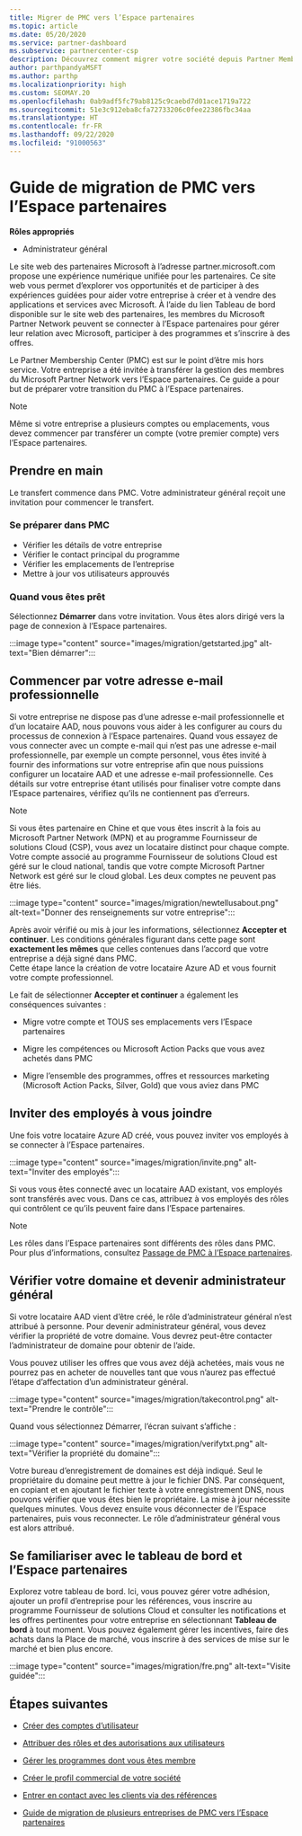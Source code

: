 ```yaml
---
title: Migrer de PMC vers l’Espace partenaires
ms.topic: article
ms.date: 05/20/2020
ms.service: partner-dashboard
ms.subservice: partnercenter-csp
description: Découvrez comment migrer votre société depuis Partner Membership Center (PMC) vers l’Espace partenaires.
author: parthpandyaMSFT
ms.author: parthp
ms.localizationpriority: high
ms.custom: SEOMAY.20
ms.openlocfilehash: 0ab9adf5fc79ab8125c9caebd7d01ace1719a722
ms.sourcegitcommit: 51e3c912eba8cfa72733206c0fee22386fbc34aa
ms.translationtype: HT
ms.contentlocale: fr-FR
ms.lasthandoff: 09/22/2020
ms.locfileid: "91000563"
---
```

# <a name="guide-to-migrating-from-pmc-to-partner-center"></a>Guide de migration de PMC vers l’Espace partenaires

**Rôles appropriés**

- Administrateur général

Le site web des partenaires Microsoft à l’adresse partner.microsoft.com propose une expérience numérique unifiée pour les partenaires. Ce site web vous permet d’explorer vos opportunités et de participer à des expériences guidées pour aider votre entreprise à créer et à vendre des applications et services avec Microsoft. À l’aide du lien Tableau de bord disponible sur le site web des partenaires, les membres du Microsoft Partner Network peuvent se connecter à l’Espace partenaires pour gérer leur relation avec Microsoft, participer à des programmes et s’inscrire à des offres.

Le Partner Membership Center (PMC) est sur le point d’être mis hors service. Votre entreprise a été invitée à transférer la gestion des membres du Microsoft Partner Network vers l’Espace partenaires. Ce guide a pour but de préparer votre transition du PMC à l’Espace partenaires.

>[!NOTE]
>Même si votre entreprise a plusieurs comptes ou emplacements, vous devez commencer par transférer un compte (votre premier compte) vers l’Espace partenaires.

## <a name="get-started"></a>Prendre en main

Le transfert commence dans PMC. Votre administrateur général reçoit une invitation pour commencer le transfert.

### <a name="prepare-in-pmc"></a>Se préparer dans PMC

- Vérifier les détails de votre entreprise
- Vérifier le contact principal du programme
- Vérifier les emplacements de l’entreprise
- Mettre à jour vos utilisateurs approuvés

### <a name="when-youre-ready"></a>Quand vous êtes prêt

Sélectionnez **Démarrer** dans votre invitation. Vous êtes alors dirigé vers la page de connexion à l’Espace partenaires.

:::image type="content" source="images/migration/getstarted.jpg" alt-text="Bien démarrer":::

## <a name="start-with-your-work-email"></a>Commencer par votre adresse e-mail professionnelle

Si votre entreprise ne dispose pas d’une adresse e-mail professionnelle et d’un locataire AAD, nous pouvons vous aider à les configurer au cours du processus de connexion à l’Espace partenaires. Quand vous essayez de vous connecter avec un compte e-mail qui n’est pas une adresse e-mail professionnelle, par exemple un compte personnel, vous êtes invité à fournir des informations sur votre entreprise afin que nous puissions configurer un locataire AAD et une adresse e-mail professionnelle. Ces détails sur votre entreprise étant utilisés pour finaliser votre compte dans l’Espace partenaires, vérifiez qu’ils ne contiennent pas d’erreurs.

>[!NOTE]
>Si vous êtes partenaire en Chine et que vous êtes inscrit à la fois au Microsoft Partner Network (MPN) et au programme Fournisseur de solutions Cloud (CSP), vous avez un locataire distinct pour chaque compte. Votre compte associé au programme Fournisseur de solutions Cloud est géré sur le cloud national, tandis que votre compte Microsoft Partner Network est géré sur le cloud global. Les deux comptes ne peuvent pas être liés.

:::image type="content" source="images/migration/newtellusabout.png" alt-text="Donner des renseignements sur votre entreprise":::

Après avoir vérifié ou mis à jour les informations, sélectionnez **Accepter et continuer**.
Les conditions générales figurant dans cette page sont **exactement les mêmes** que celles contenues dans l’accord que votre entreprise a déjà signé dans PMC.  
Cette étape lance la création de votre locataire Azure AD et vous fournit votre compte professionnel.

Le fait de sélectionner **Accepter et continuer** a également les conséquences suivantes :

- Migre votre compte et TOUS ses emplacements vers l’Espace partenaires

- Migre les compétences ou Microsoft Action Packs que vous avez achetés dans PMC

- Migre l’ensemble des programmes, offres et ressources marketing (Microsoft Action Packs, Silver, Gold) que vous aviez dans PMC

## <a name="invite-employees-to-join-you"></a>Inviter des employés à vous joindre

Une fois votre locataire Azure AD créé, vous pouvez inviter vos employés à se connecter à l’Espace partenaires.

:::image type="content" source="images/migration/invite.png" alt-text="Inviter des employés":::

Si vous vous êtes connecté avec un locataire AAD existant, vos employés sont transférés avec vous. Dans ce cas, attribuez à vos employés des rôles qui contrôlent ce qu’ils peuvent faire dans l’Espace partenaires. 

>[!NOTE] 
>Les rôles dans l’Espace partenaires sont différents des rôles dans PMC. Pour plus d’informations, consultez [Passage de PMC à l’Espace partenaires](move-pmc-pc-map.md).

## <a name="verify-your-domain-and-become-a-global-admin"></a>Vérifier votre domaine et devenir administrateur général  

Si votre locataire AAD vient d’être créé, le rôle d’administrateur général n’est attribué à personne. Pour devenir administrateur général, vous devez vérifier la propriété de votre domaine. Vous devrez peut-être contacter l’administrateur de domaine pour obtenir de l’aide.

Vous pouvez utiliser les offres que vous avez déjà achetées, mais vous ne pourrez pas en acheter de nouvelles tant que vous n’aurez pas effectué l’étape d’affectation d’un administrateur général.

:::image type="content" source="images/migration/takecontrol.png" alt-text="Prendre le contrôle":::

Quand vous sélectionnez Démarrer, l’écran suivant s’affiche :

:::image type="content" source="images/migration/verifytxt.png" alt-text="Vérifier la propriété du domaine":::

Votre bureau d’enregistrement de domaines est déjà indiqué. Seul le propriétaire du domaine peut mettre à jour le fichier DNS. Par conséquent, en copiant et en ajoutant le fichier texte à votre enregistrement DNS, nous pouvons vérifier que vous êtes bien le propriétaire. La mise à jour nécessite quelques minutes. Vous devez ensuite vous déconnecter de l’Espace partenaires, puis vous reconnecter. Le rôle d’administrateur général vous est alors attribué.

## <a name="get-acquainted-with-your-dashboard-and-partner-center"></a>Se familiariser avec le tableau de bord et l’Espace partenaires

Explorez votre tableau de bord. Ici, vous pouvez gérer votre adhésion, ajouter un profil d’entreprise pour les références, vous inscrire au programme Fournisseur de solutions Cloud et consulter les notifications et les offres pertinentes pour votre entreprise en sélectionnant **Tableau de bord** à tout moment. Vous pouvez également gérer les incentives, faire des achats dans la Place de marché, vous inscrire à des services de mise sur le marché et bien plus encore.  

:::image type="content" source="images/migration/fre.png" alt-text="Visite guidée":::

## <a name="next-steps"></a>Étapes suivantes

- [Créer des comptes d’utilisateur](create-user-accounts-and-set-permissions.md)

- [Attribuer des rôles et des autorisations aux utilisateurs](permissions-overview.md)

- [Gérer les programmes dont vous êtes membre](renew-mpn-offers.md)

- [Créer le profil commercial de votre société](create-a-marketing-profile.md)

- [Entrer en contact avec les clients via des références](manage-leads.md)

- [Guide de migration de plusieurs entreprises de PMC vers l’Espace partenaires](move-multiple-companies.md)
